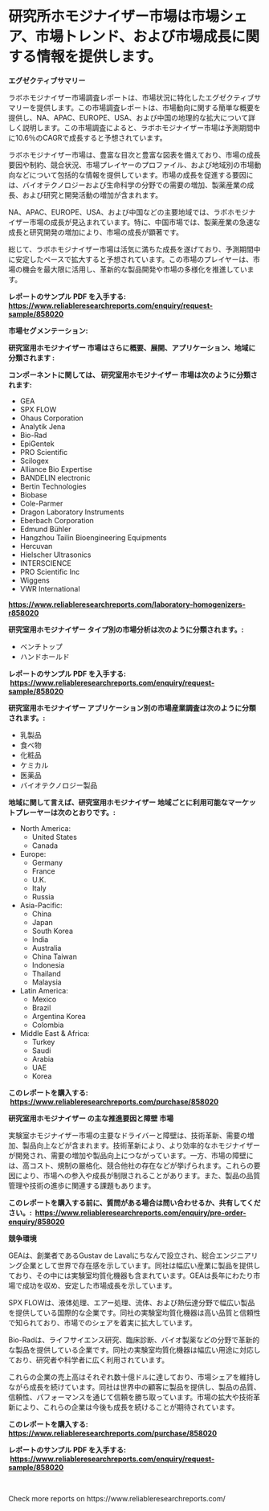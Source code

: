 <p><h1>研究所ホモジナイザー市場は市場シェア、市場トレンド、および市場成長に関する情報を提供します。</h1></p><p><strong>エグゼクティブサマリー</strong></p>
<p><p>ラボホモジナイザー市場調査レポートは、市場状況に特化したエグゼクティブサマリーを提供します。この市場調査レポートは、市場動向に関する簡単な概要を提供し、NA、APAC、EUROPE、USA、および中国の地理的な拡大について詳しく説明します。この市場調査によると、ラボホモジナイザー市場は予測期間中に10.6％のCAGRで成長すると予想されています。</p><p>ラボホモジナイザー市場は、豊富な目次と豊富な図表を備えており、市場の成長要因や制約、競合状況、市場プレイヤーのプロファイル、および地域別の市場動向などについて包括的な情報を提供しています。市場の成長を促進する要因には、バイオテクノロジーおよび生命科学の分野での需要の増加、製薬産業の成長、および研究と開発活動の増加が含まれます。</p><p>NA、APAC、EUROPE、USA、および中国などの主要地域では、ラボホモジナイザー市場の成長が見込まれています。特に、中国市場では、製薬産業の急速な成長と研究開発の増加により、市場の成長が顕著です。</p><p>総じて、ラボホモジナイザー市場は活気に満ちた成長を遂げており、予測期間中に安定したペースで拡大すると予想されています。この市場のプレイヤーは、市場の機会を最大限に活用し、革新的な製品開発や市場の多様化を推進しています。</p></p>
<p><strong>レポートのサンプル PDF を入手する: <a href="https://www.reliableresearchreports.com/enquiry/request-sample/858020">https://www.reliableresearchreports.com/enquiry/request-sample/858020</a></strong></p>
<p><strong>市場セグメンテーション:</strong></p>
<p><strong> 研究室用ホモジナイザー 市場はさらに概要、展開、アプリケーション、地域に分類されます :</strong></p>
<p><strong>コンポーネントに関しては、 研究室用ホモジナイザー 市場は次のように分類されます: &nbsp;</strong></p>
<p><ul><li>GEA</li><li>SPX FLOW</li><li>Ohaus Corporation</li><li>Analytik Jena</li><li>Bio-Rad</li><li>EpiGentek</li><li>PRO Scientific</li><li>Scilogex</li><li>Alliance Bio Expertise</li><li>BANDELIN electronic</li><li>Bertin Technologies</li><li>Biobase</li><li>Cole-Parmer</li><li>Dragon Laboratory Instruments</li><li>Eberbach Corporation</li><li>Edmund Bühler</li><li>Hangzhou Tailin Bioengineering Equipments</li><li>Hercuvan</li><li>Hielscher Ultrasonics</li><li>INTERSCIENCE</li><li>PRO Scientific Inc</li><li>Wiggens</li><li>VWR International</li></ul></p>
<p><strong><a href="https://www.reliableresearchreports.com/laboratory-homogenizers-r858020">https://www.reliableresearchreports.com/laboratory-homogenizers-r858020</a></strong></p>
<p><strong> 研究室用ホモジナイザー タイプ別の市場分析は次のように分類されます。:</strong></p>
<p><ul><li>ベンチトップ</li><li>ハンドホールド</li></ul></p>
<p><strong>レポートのサンプル PDF を入手する: &nbsp;<a href="https://www.reliableresearchreports.com/enquiry/request-sample/858020">https://www.reliableresearchreports.com/enquiry/request-sample/858020</a></strong></p>
<p><strong> 研究室用ホモジナイザー アプリケーション別の市場産業調査は次のように分類されます。:</strong></p>
<p><ul><li>乳製品</li><li>食べ物</li><li>化粧品</li><li>ケミカル</li><li>医薬品</li><li>バイオテクノロジー製品</li></ul></p>
<p><strong>地域に関して言えば、研究室用ホモジナイザー 地域ごとに利用可能なマーケットプレーヤーは次のとおりです。:</strong></p>
<p><ul>
    <li>
        North America:
        <ul>
            <li>United States</li>
            <li>Canada</li>
        </ul>
    </li>
    <li>
        Europe:
        <ul>
            <li>Germany</li>
            <li>France</li>
            <li>U.K.</li>
            <li>Italy</li>
            <li>Russia</li>
        </ul>
    </li>
    <li>
        Asia-Pacific:
        <ul>
            <li>China</li>
            <li>Japan</li>
            <li>South Korea</li>
            <li>India</li>
            <li>Australia</li>
            <li>China Taiwan</li>
            <li>Indonesia</li>
            <li>Thailand</li>
            <li>Malaysia</li>
        </ul>
    </li>
    <li>
        Latin America:
        <ul>
            <li>Mexico</li>
            <li>Brazil</li>
            <li>Argentina Korea</li>
            <li>Colombia</li>
        </ul>
    </li>
    <li>
        Middle East & Africa:
        <ul>
            <li>Turkey</li>
            <li>Saudi</li>
            <li>Arabia</li>
            <li>UAE</li>
            <li>Korea</li>
        </ul>
    </li>
    </ul></p>
<p><strong>このレポートを購入する: &nbsp;<a href="https://www.reliableresearchreports.com/purchase/858020">https://www.reliableresearchreports.com/purchase/858020</a></strong></p>
<p><strong>研究室用ホモジナイザー の主な推進要因と障壁 市場</strong></p>
<p><p>実験室ホモジナイザー市場の主要なドライバーと障壁は、技術革新、需要の増加、製品向上などが含まれます。技術革新により、より効率的なホモジナイザーが開発され、需要の増加や製品向上につながっています。一方、市場の障壁には、高コスト、規制の厳格化、競合他社の存在などが挙げられます。これらの要因により、市場への参入や成長が制限されることがあります。また、製品の品質管理や技術の進歩に関連する課題もあります。</p></p>
<p><strong>このレポートを購入する前に、質問がある場合は問い合わせるか、共有してください。:&nbsp; <a href="https://www.reliableresearchreports.com/enquiry/pre-order-enquiry/858020">https://www.reliableresearchreports.com/enquiry/pre-order-enquiry/858020</a></strong></p>
<p><strong>競争環境</strong></p>
<p><p>GEAは、創業者であるGustav de Lavalにちなんで設立され、総合エンジニアリング企業として世界で存在感を示しています。同社は幅広い産業に製品を提供しており、その中には実験室均質化機器も含まれています。GEAは長年にわたり市場で成功を収め、安定した市場成長を示しています。</p><p>SPX FLOWは、液体処理、エアー処理、流体、および熱伝達分野で幅広い製品を提供している国際的な企業です。同社の実験室均質化機器は高い品質と信頼性で知られており、市場でのシェアを着実に拡大しています。</p><p>Bio-Radは、ライフサイエンス研究、臨床診断、バイオ製薬などの分野で革新的な製品を提供している企業です。同社の実験室均質化機器は幅広い用途に対応しており、研究者や科学者に広く利用されています。</p><p>これらの企業の売上高はそれぞれ数十億ドルに達しており、市場シェアを維持しながら成長を続けています。同社は世界中の顧客に製品を提供し、製品の品質、信頼性、パフォーマンスを通じて信頼を勝ち取っています。市場の拡大や技術革新により、これらの企業は今後も成長を続けることが期待されています。</p></p>
<p><strong>このレポートを購入する: &nbsp; <a href="https://www.reliableresearchreports.com/purchase/858020">https://www.reliableresearchreports.com/purchase/858020</a></strong></p>
<p><strong>レポートのサンプル PDF を入手する: &nbsp;<a href="https://www.reliableresearchreports.com/enquiry/request-sample/858020">https://www.reliableresearchreports.com/enquiry/request-sample/858020</a></strong><strong></strong></p>
<p>&nbsp;</p>
<p>Check more reports on https://www.reliableresearchreports.com/</p>